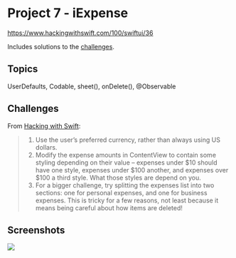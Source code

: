 # Project 7 - iExpense

https://www.hackingwithswift.com/100/swiftui/36

Includes solutions to the [challenges](https://www.hackingwithswift.com/books/ios-swiftui/iexpense-wrap-up).

## Topics

UserDefaults, Codable, sheet(), onDelete(), @Observable

## Challenges

From [Hacking with Swift](https://www.hackingwithswift.com/books/ios-swiftui/iexpense-wrap-up):
>1.  Use the user’s preferred currency, rather than always using US dollars.
>2.  Modify the expense amounts in ContentView to contain some styling depending on their value – expenses under $10 should have one style, expenses under $100 another, and expenses over $100 a third style. What those styles are depend on you.
>3.  For a bigger challenge, try splitting the expenses list into two sections: one for personal expenses, and one for business expenses. This is tricky for a few reasons, not least because it means being careful about how items are deleted!

## Screenshots
<img src="https://github.com/bashubb/100-days-of-swiftUI/blob/main/9-Project7/iExpense.gif">
